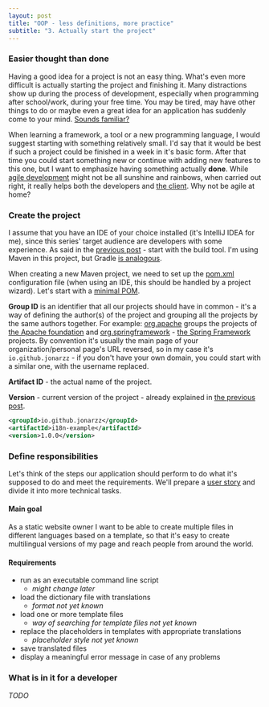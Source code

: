 ```yaml
---
layout: post
title: "OOP - less definitions, more practice"
subtitle: "3. Actually start the project"
---
```

### Easier thought than done
Having a good idea for a project is not an easy thing. What's even more
difficult is actually starting the project and finishing it. Many distractions
show up during the process of development, especially when programming after school/work,
during your free time. You may be tired, may have other things to do or maybe even 
a great idea for an application has suddenly come to your mind.
[Sounds familiar?](http://www.commitstrip.com/en/2014/11/25/west-side-project-story/)

When learning a framework, a tool or a new programming language, I would suggest starting with
something relatively small. I'd say that it would be best if such a project could be finished
in a week in it's basic form. After that time you could start something new or continue with
adding new features to this one, but I want to emphasize having something actually **done**.
While [agile development](https://agilemanifesto.org/principles.html) might not be all
sunshine and rainbows, when carried out right, it really helps both the developers and
[the client](2019-09-24-OOP-intro.md#and-its-changed). Why not be agile at home?

### Create the project
I assume that you have an IDE of your choice installed (it's IntelliJ IDEA for me),
since this series' target audience are developers with some experience. As said in the
[previous post](2019-12-03-OOP-project-structure.md#build-tools) - start with the build tool.
I'm using Maven in this project, but
Gradle [is analogous](https://docs.gradle.org/current/userguide/migrating_from_maven.html#migmvn:migrating_deps).

When creating a new Maven project, we need to set up the
[pom.xml](https://maven.apache.org/guides/introduction/introduction-to-the-pom.html#What_is_a_POM) configuration file
(when using an IDE, this should be handled by a project wizard). Let's start with a
[minimal POM](https://maven.apache.org/guides/introduction/introduction-to-the-pom.html#Minimal_POM).

**Group ID** is an identifier that all our projects should have in common - it's a way of defining
the author(s) of the project and grouping all the projects by the same authors together. For example:
[org.apache](https://mvnrepository.com/artifact/org.apache) groups the projects of
[the Apache foundation](https://www.apache.org/) and [org.springframework](https://mvnrepository.com/artifact/org.springframework) -
[the Spring Framework](https://mvnrepository.com/artifact/org.springframework) projects.
By convention it's usually the main page of your organization/personal page's URL reversed, so in my case
it's `io.github.jonarzz` - if you don't have your own domain, you could start with a similar one,
with the username replaced.

**Artifact ID** - the actual name of the project.

**Version** - current version of the project - already explained in
[the previous post](2019-12-03-OOP-project-structure.md#api).

```xml
<groupId>io.github.jonarzz</groupId>
<artifactId>i18n-example</artifactId>
<version>1.0.0</version>
```

### Define responsibilities
Let's think of the steps our application should perform to do what it's supposed to do
and meet the requirements. We'll prepare a [user story](https://www.atlassian.com/agile/project-management/user-stories)
and divide it into more technical tasks.
#### Main goal
As a static website owner I want to be able to create multiple files in different languages
based on a template, so that it's easy to create multilingual versions of my page and reach people
from around the world.
#### Requirements
 - run as an executable command line script 
    - *might change later*
 - load the dictionary file with translations
    - *format not yet known*
 - load one or more template files
    - *way of searching for template files not yet known*
 - replace the placeholders in templates with appropriate translations
    - *placeholder style not yet known*
 - save translated files
 - display a meaningful error message in case of any problems

### What is in it for a developer
*TODO*